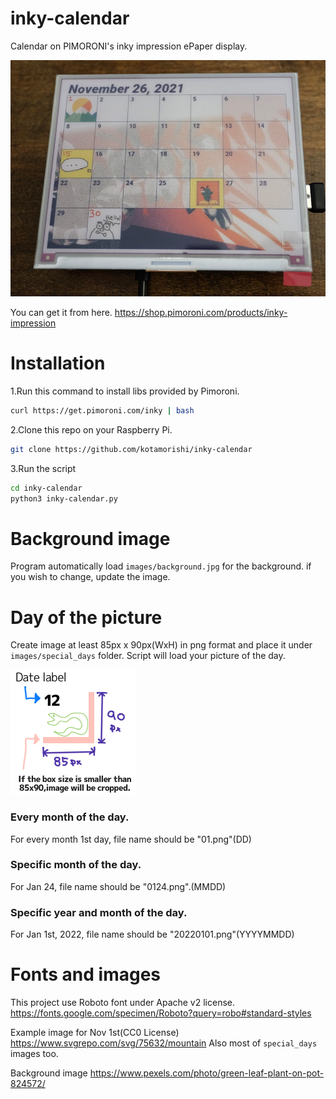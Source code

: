 # inky-calendar
Calendar on PIMORONI's inky impression ePaper display.

![lib directory contents](/images/sample.jpg)

You can get it from here.
https://shop.pimoroni.com/products/inky-impression

# Installation
1.Run this command to install libs provided by Pimoroni.

```bash
curl https://get.pimoroni.com/inky | bash
```

2.Clone this repo on your Raspberry Pi.

```bash
git clone https://github.com/kotamorishi/inky-calendar
```

3.Run the script
```bash
cd inky-calendar
python3 inky-calendar.py
```

# Background image
Program automatically load ```images/background.jpg``` for the background.
if you wish to change, update the image.

# Day of the picture
Create image at least 85px x 90px(WxH) in png format and place it under ```images/special_days``` folder.
Script will load your picture of the day.

![lib directory contents](/images/special_days/example.png)

### Every month of the day.
For every month 1st day, file name should be "01.png"(DD)

### Specific month of the day.
For Jan 24, file name should be "0124.png".(MMDD)

### Specific year and month of the day.
For Jan 1st, 2022, file name should be "20220101.png"(YYYYMMDD)

# Fonts and images
This project use Roboto font under Apache v2 license.
https://fonts.google.com/specimen/Roboto?query=robo#standard-styles

Example image for Nov 1st(CC0 License)
https://www.svgrepo.com/svg/75632/mountain
Also most of ```special_days``` images too.

Background image
https://www.pexels.com/photo/green-leaf-plant-on-pot-824572/
